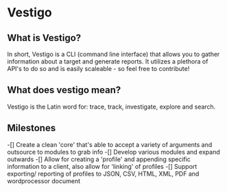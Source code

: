 # Vestigo

## What is Vestigo?

In short, Vestigo is a CLI (command line interface) that allows you to gather information about a target and generate reports. It utilizes a plethora of API's to do so and is easily scaleable - so feel free to contribute!


## What does vestigo mean?
Vestigo is the Latin word for: trace, track, investigate, explore and search.

## Milestones

-[] Create a clean 'core' that's able to accept a variety of arguments and outsource to modules to grab info
-[] Develop various modules and expand outwards
-[] Allow for creating a 'profile' and appending specific information to a client, also allow for 'linking' of profiles
-[] Support exporting/ reporting of profiles to JSON, CSV, HTML, XML, PDF and wordprocessor document